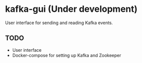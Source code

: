# kafka-gui (Under development)
User interface for sending and reading Kafka events.

## TODO
- User interface 
- Docker-compose for setting up Kafka and Zookeeper
